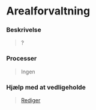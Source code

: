# Arealforvaltning

### Beskrivelse

> ?

### Processer

> Ingen

### Hjælp med at vedligeholde

> [Rediger](https://github.com/FMDatahub/Portal/blob/main/docs/Moduler/Arealforvaltning/index.md)
